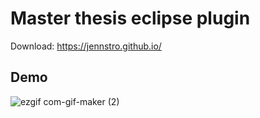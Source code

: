 # Master thesis eclipse plugin

Download: https://jennstro.github.io/

## Demo 

![ezgif com-gif-maker (2)](https://user-images.githubusercontent.com/48728008/148463121-da0c8b4c-8664-4f6a-94d3-f7cd7f66f41e.gif)

